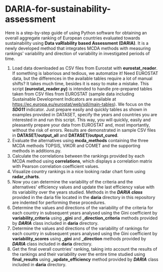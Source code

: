 # DARIA-for-sustainability-assessment
Here is a step-by-step guide of using Python software for obtaining an overall aggregate ranking of European countries evaluated towards sustainability using **Data vaRIability based Assessment (DARIA)**. It is a newly developed method that integrates MCDA methods with measuring rankings' variability and direction of variability in investigated periods of time.
1. Load data downloaded as CSV files from Eurostat with **eurostat_reader**.
If something is laborious and tedious, we automatize it! Need EUROSTAT data, but the differences in the available tables require a lot of manual shifts? It takes much time, besides it is easy to make a mistake. This script **(eurostat_reader.py)** is intended to handle pre-prepared tables taken from CSV files from EUROSTAT (sample data including Sustainable Development Indicators are available at https://ec.europa.eu/eurostat/web/sdi/main-tables). We focus on the **_SDG11_** indicator. Just prepare easily and quickly tables as shown in examples provided in DATASET, specify the years and countries you are interested in and run this script. This way, you will quickly, easily and pleasantly prepare your data from EUROSTAT and, most importantly, without the risk of errors. Results are demonstrated in sample CSV files in **DATASET/output_all** and **DATASET/output_cured**.
2. Evaluate the alternatives using **mcda_methods** containing the three MCDA methods TOPSIS, VIKOR and COMET and the supporting methods in additions.py.
3. Calculate the correlations between the rankings provided by each MCDA method using **correlations**, which displays a correlation matrix with Pearson correlation coefficient values.
4. Visualize country rankings in a nice looking radar chart form using **radar_charts**.
5. Now you can determine the variability of the criteria and the alternatives' efficiency values and update the last efficiency value with its variability over the years studied. Methods in the **_DARIA class_** provided in the daria file located in the **daria** directory in this repository are indented for performing these procedures.
6. Determine the values and directions of the variability of the criteria for each country in subsequent years analysed using the Gini coefficient by **variability_criteria** using **_gini** and **_direction_criteria** methods provided by **_DARIA_** class included in **daria** directory.
7. Determine the values and directions of the variability of rankings for each country in subsequent years analysed using the Gini coefficient by **variability_scores** using **_gini** and **_direction** methods provided by **_DARIA_** class included in **daria** directory.
8. Get the final overall countries' ranking, taking into account the results of the rankings and their variability over the entire time studied using **final_results** using **_update_efficiency** method provided by **_DARIA_** class included in **daria** directory.
